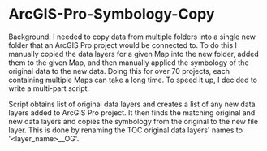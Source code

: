 # ArcGIS-Pro-Symbology-Copy
Background: 
I needed to copy data from multiple folders into a single new folder that an ArcGIS Pro project would be connected to. To do this I manually copied the data layers for a given Map into the new folder, added them to the given Map, and then manually applied the symbology of the original data to the new data. Doing this for over 70 projects, each containing multiple Maps can take a long time. To speed it up, I decided to write a multi-part script.
      
Script obtains list of original data layers and creates a list of any new data layers added to ArcGIS Pro project. It then finds the matching original and new data layers and copies the symbology from the original to the new file layer. This is done by renaming the TOC original data layers' names to '<layer_name>__OG'.
